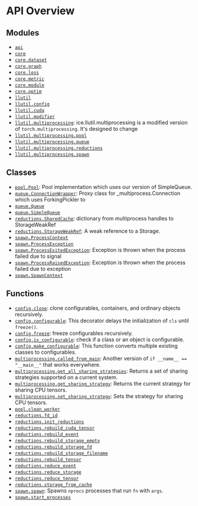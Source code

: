 <!-- markdownlint-disable -->

# API Overview

## Modules

- [`api`](./api.md#module-api)
- [`core`](./core.md#module-core)
- [`core.dataset`](./core.dataset.md#module-coredataset)
- [`core.graph`](./core.graph.md#module-coregraph)
- [`core.loss`](./core.loss.md#module-coreloss)
- [`core.metric`](./core.metric.md#module-coremetric)
- [`core.module`](./core.module.md#module-coremodule)
- [`core.optim`](./core.optim.md#module-coreoptim)
- [`llutil`](./llutil.md#module-llutil)
- [`llutil.config`](./llutil.config.md#module-llutilconfig)
- [`llutil.cuda`](./llutil.cuda.md#module-llutilcuda)
- [`llutil.modifier`](./llutil.modifier.md#module-llutilmodifier)
- [`llutil.multiprocessing`](./llutil.multiprocessing.md#module-llutilmultiprocessing): ice.llutil.multiprocessing is a modified version of ``torch.multiprocessing``. It's designed to change
- [`llutil.multiprocessing.pool`](./llutil.multiprocessing.pool.md#module-llutilmultiprocessingpool)
- [`llutil.multiprocessing.queue`](./llutil.multiprocessing.queue.md#module-llutilmultiprocessingqueue)
- [`llutil.multiprocessing.reductions`](./llutil.multiprocessing.reductions.md#module-llutilmultiprocessingreductions)
- [`llutil.multiprocessing.spawn`](./llutil.multiprocessing.spawn.md#module-llutilmultiprocessingspawn)

## Classes

- [`pool.Pool`](./llutil.multiprocessing.pool.md#class-pool): Pool implementation which uses our version of SimpleQueue.
- [`queue.ConnectionWrapper`](./llutil.multiprocessing.queue.md#class-connectionwrapper): Proxy class for _multiprocess.Connection which uses ForkingPickler to
- [`queue.Queue`](./llutil.multiprocessing.queue.md#class-queue)
- [`queue.SimpleQueue`](./llutil.multiprocessing.queue.md#class-simplequeue)
- [`reductions.SharedCache`](./llutil.multiprocessing.reductions.md#class-sharedcache): dictionary from multiprocess handles to StorageWeakRef
- [`reductions.StorageWeakRef`](./llutil.multiprocessing.reductions.md#class-storageweakref): A weak reference to a Storage.
- [`spawn.ProcessContext`](./llutil.multiprocessing.spawn.md#class-processcontext)
- [`spawn.ProcessException`](./llutil.multiprocessing.spawn.md#class-processexception)
- [`spawn.ProcessExitedException`](./llutil.multiprocessing.spawn.md#class-processexitedexception): Exception is thrown when the process failed due to signal
- [`spawn.ProcessRaisedException`](./llutil.multiprocessing.spawn.md#class-processraisedexception): Exception is thrown when the process failed due to exception
- [`spawn.SpawnContext`](./llutil.multiprocessing.spawn.md#class-spawncontext)

## Functions

- [`config.clone`](./llutil.config.md#function-clone): clone configurables, containers, and ordinary objects recursively.
- [`config.configurable`](./llutil.config.md#function-configurable): This decorator delays the initialization of ``cls`` until ``freeze()``.
- [`config.freeze`](./llutil.config.md#function-freeze): freeze configurables recursively.
- [`config.is_configurable`](./llutil.config.md#function-is_configurable): check if a class or an object is configurable. 
- [`config.make_configurable`](./llutil.config.md#function-make_configurable): This function converts multiple existing classes to configurables.
- [`multiprocessing.called_from_main`](./llutil.multiprocessing.md#function-called_from_main): Another version of ``if __name__ == "__main__"`` that works everywhere.
- [`multiprocessing.get_all_sharing_strategies`](./llutil.multiprocessing.md#function-get_all_sharing_strategies): Returns a set of sharing strategies supported on a current system.
- [`multiprocessing.get_sharing_strategy`](./llutil.multiprocessing.md#function-get_sharing_strategy): Returns the current strategy for sharing CPU tensors.
- [`multiprocessing.set_sharing_strategy`](./llutil.multiprocessing.md#function-set_sharing_strategy): Sets the strategy for sharing CPU tensors.
- [`pool.clean_worker`](./llutil.multiprocessing.pool.md#function-clean_worker)
- [`reductions.fd_id`](./llutil.multiprocessing.reductions.md#function-fd_id)
- [`reductions.init_reductions`](./llutil.multiprocessing.reductions.md#function-init_reductions)
- [`reductions.rebuild_cuda_tensor`](./llutil.multiprocessing.reductions.md#function-rebuild_cuda_tensor)
- [`reductions.rebuild_event`](./llutil.multiprocessing.reductions.md#function-rebuild_event)
- [`reductions.rebuild_storage_empty`](./llutil.multiprocessing.reductions.md#function-rebuild_storage_empty)
- [`reductions.rebuild_storage_fd`](./llutil.multiprocessing.reductions.md#function-rebuild_storage_fd)
- [`reductions.rebuild_storage_filename`](./llutil.multiprocessing.reductions.md#function-rebuild_storage_filename)
- [`reductions.rebuild_tensor`](./llutil.multiprocessing.reductions.md#function-rebuild_tensor)
- [`reductions.reduce_event`](./llutil.multiprocessing.reductions.md#function-reduce_event)
- [`reductions.reduce_storage`](./llutil.multiprocessing.reductions.md#function-reduce_storage)
- [`reductions.reduce_tensor`](./llutil.multiprocessing.reductions.md#function-reduce_tensor)
- [`reductions.storage_from_cache`](./llutil.multiprocessing.reductions.md#function-storage_from_cache)
- [`spawn.spawn`](./llutil.multiprocessing.spawn.md#function-spawn): Spawns ``nprocs`` processes that run ``fn`` with ``args``.
- [`spawn.start_processes`](./llutil.multiprocessing.spawn.md#function-start_processes)

